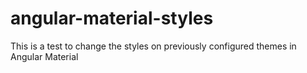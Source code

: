 # angular-material-styles
This is a test to change the styles on previously configured themes in Angular Material